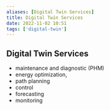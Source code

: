 ```yaml
---
aliases: [Digital Twin Services]
title: Digital Twin Services
date: 2022-11-02 10:51
tags: ['digital-twin']
---
```


## Digital Twin Services

- maintenance and diagnostic (PHM)
- energy optimization,
- path planning
- control
- forecasting
- monitoring
